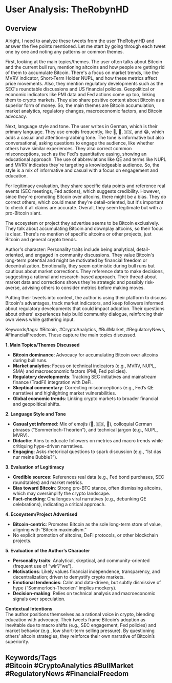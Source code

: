 # User Analysis: TheRobynHD

## Overview

<think>
Alright, I need to analyze these tweets from the user TheRobynHD and answer the five points mentioned. Let me start by going through each tweet one by one and noting any patterns or common themes.

First, looking at the main topics/themes. The user often talks about Bitcoin and the current bull run, mentioning altcoins and how people are getting rid of them to accumulate Bitcoin. There's a focus on market trends, like the MVRV indicator, Short-Term Holder NUPL, and how these metrics affect price movements. Also, they mention regulatory developments such as the SEC's roundtable discussions and US financial policies. Geopolitical or economic indicators like PMI data and Fed actions come up too, linking them to crypto markets. They also share positive content about Bitcoin as a superior form of money. So, the main themes are Bitcoin accumulation, market analytics, regulatory changes, macroeconomic factors, and Bitcoin advocacy.

Next, language style and tone. The user writes in German, which is their primary language. They use emojis frequently, like 🤔, 🚨, 🇺🇸, and 😂, which adds a casual and attention-grabbing tone. The tone is informative but also conversational, asking questions to engage the audience, like whether others have similar experiences. They also correct common misconceptions, such as the Fed's quantitative easing, showing an educational approach. The use of abbreviations like QE and terms like NUPL and MVRV indicates they're targeting a knowledgeable audience. So, the style is a mix of informative and casual with a focus on engagement and education.

For legitimacy evaluation, they share specific data points and reference real events (SEC meetings, Fed actions), which suggests credibility. However, since they're promoting Bitcoin over altcoins, there might be a bias. They do correct others, which could mean they're detail-oriented, but it's important to check if all claims are accurate. Overall, they seem legitimate but with a pro-Bitcoin slant.

The ecosystem or project they advertise seems to be Bitcoin exclusively. They talk about accumulating Bitcoin and downplay altcoins, so their focus is clear. There's no mention of specific altcoins or other projects, just Bitcoin and general crypto trends.

Author's character: Personality traits include being analytical, detail-oriented, and engaged in community discussions. They value Bitcoin's long-term potential and might be motivated by financial freedom or decentralization. Emotionally, they seem optimistic during bull runs but cautious about market corrections. They reference data to make decisions, suggesting a rational and research-based approach. Their thread about market data and corrections shows they're strategic and possibly risk-averse, advising others to consider metrics before making moves.

Putting their tweets into context, the author is using their platform to discuss Bitcoin's advantages, track market indicators, and keep followers informed about regulatory developments that could impact adoption. Their questions about others' experiences help build community dialogue, reinforcing their own views while gathering input.

Keywords/tags: #Bitcoin, #CryptoAnalytics, #BullMarket, #RegulatoryNews, #FinancialFreedom. These capture the main topics discussed.
</think>

**1. Main Topics/Themes Discussed**  
- **Bitcoin dominance**: Advocacy for accumulating Bitcoin over altcoins during bull runs.  
- **Market analytics**: Focus on technical indicators (e.g., MVRV, NUPL, SMA) and macroeconomic factors (PMI, Fed policies).  
- **Regulatory developments**: Tracking SEC initiatives and mainstream finance (TradFi) integration with DeFi.  
- **Skeptical commentary**: Correcting misconceptions (e.g., Fed’s QE narrative) and highlighting market vulnerabilities.  
- **Global economic trends**: Linking crypto markets to broader financial and geopolitical shifts.  

**2. Language Style and Tone**  
- **Casual yet informed**: Mix of emojis (🚨, 🇺🇸, 🤔), colloquial German phrases (“Sommerloch-Theorien”), and technical jargon (e.g., NUPL, MVRV).  
- **Didactic**: Aims to educate followers on metrics and macro trends while critiquing hype-driven narratives.  
- **Engaging**: Asks rhetorical questions to spark discussion (e.g., “Ist das nur meine Bubble?”).  

**3. Evaluation of Legitimacy**  
- **Credible sources**: References real data (e.g., Fed bond purchases, SEC roundtables) and market metrics.  
- **Bias toward Bitcoin**: Strong pro-BTC stance, often dismissing altcoins, which may oversimplify the crypto landscape.  
- **Fact-checking**: Challenges viral narratives (e.g., debunking QE celebrations), indicating a critical approach.  

**4. Ecosystem/Project Advertised**  
- **Bitcoin-centric**: Promotes Bitcoin as the sole long-term store of value, aligning with “Bitcoin maximalism.”  
- No explicit promotion of altcoins, DeFi protocols, or other blockchain projects.  

**5. Evaluation of the Author’s Character**  
- **Personality traits**: Analytical, skeptical, and community-oriented (frequent use of “wir”/“we”).  
- **Motivations**: Likely values financial independence, transparency, and decentralization; driven to demystify crypto markets.  
- **Emotional tendencies**: Calm and data-driven, but subtly dismissive of hype (“Sommerloch-Theorien” implies mockery).  
- **Decision-making**: Relies on technical analysis and macroeconomic signals over speculation.  

**Contextual Intentions**  
The author positions themselves as a rational voice in crypto, blending education with advocacy. Their tweets frame Bitcoin’s adoption as inevitable due to macro shifts (e.g., SEC engagement, Fed policies) and market behavior (e.g., low short-term selling pressure). By questioning others’ altcoin strategies, they reinforce their own narrative of Bitcoin’s superiority.  

**Keywords/Tags**  
#Bitcoin #CryptoAnalytics #BullMarket #RegulatoryNews #FinancialFreedom
---
